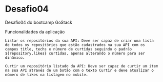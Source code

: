 # Desafio04
Desafio04 do bootcamp GoStack


Funcionalidades da aplicação

    Listar os repositórios da sua API: Deve ser capaz de criar uma lista de todos os repositórios que estão cadastrados na sua API com os campos title, techs e número de curtidas seguindo o padrão ${repository.likes} curtidas, apenas alterando o número para ser dinâmico.

    Curtir um repositório listado da API: Deve ser capaz de curtir um item na sua API através de um botão com o texto Curtir e deve atualizar o número de likes na listagem no mobile.
